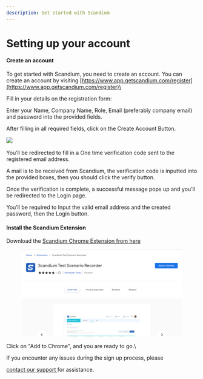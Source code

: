 ```yaml
---
description: Get started with Scandium
---
```


# Setting up your account

#### Create an account

To get started with Scandium, you need to create an account. You can create an account by visiting [https://www.app.getscandium.com/register](https://www.app.getscandium.com/register)\


Fill in your details on the registration form:

Enter your Name, Company Name, Role, Email (preferably company email) and password into the provided fields.

After filling in all required fields, click on the Create Account Button.

![](https://tawk.link/63d113c447425128790f8e62/kb/attachments/cZpPsLaEr8.png)

You’ll be redirected to fill in a One time verification code sent to the registered email address.

A mail is to be received from Scandium, the verification code is inputted into the provided boxes, then you should click the verify button.

Once the verification is complete, a successful message pops up and you’ll be redirected to the Login page.

You’ll be required to Input the valid email address and the created password, then the Login button.

#### Install the Scandium Extension

Download the [Scandium Chrome Extension from here](https://chrome.google.com/webstore/detail/scandium-test-scenario-re/dokpohocljpghkmobklkccilgdiecgok)

<figure><img src=".gitbook/assets/image (40).png" alt=""><figcaption></figcaption></figure>

Click on "Add to Chrome", and you are ready to go.\


If you encounter any issues during the sign up process, please

[contact our support ](https://tawk.to/chat/63d113c447425128790f8e62/1gnkbaeq4)for assistance.
